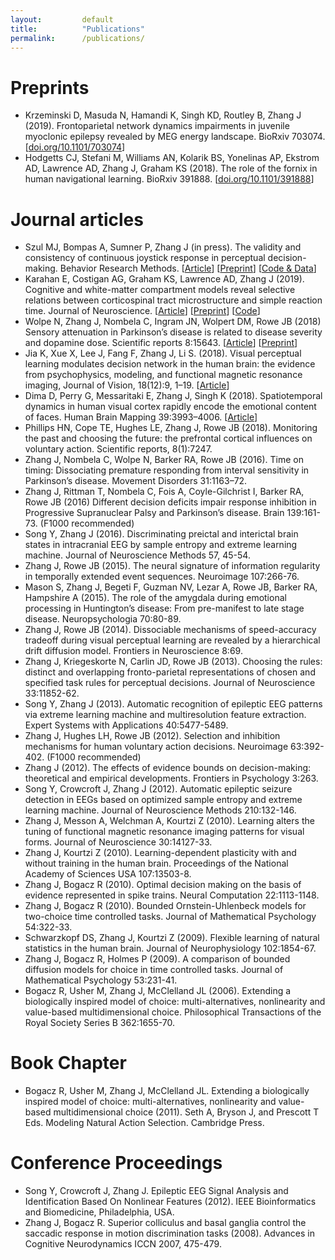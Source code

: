 ```yaml
---
layout: 		default
title: 			"Publications"
permalink: 		/publications/
---
```

# Preprints

* Krzeminski D, Masuda N, Hamandi K, Singh KD, Routley B, Zhang J (2019). Frontoparietal network dynamics impairments in juvenile myoclonic epilepsy revealed by MEG energy landscape. BioRxiv 703074. \[[doi.org/10.1101/703074](https://doi.org/10.1101/703074)\]
* Hodgetts CJ, Stefani M, Williams AN, Kolarik BS, Yonelinas AP, Ekstrom AD, Lawrence AD, Zhang J, Graham KS (2018). The role of the fornix in human navigational learning. BioRxiv 391888. \[[doi.org/10.1101/391888](https://doi.org/10.1101/391888)\]


# Journal articles
* Szul MJ, Bompas A, Sumner P, Zhang J (in press). The validity and consistency of continuous joystick response in perceptual decision-making. Behavior Research Methods. \[[Article](https://link.springer.com/article/10.3758/s13428-019-01269-3)\] \[[Preprint](https://doi.org/10.1101/501536)\] \[[Code & Data](https://osf.io/6fpq4)\]
* Karahan E, Costigan AG, Graham KS, Lawrence AD, Zhang J (2019). Cognitive and white-matter compartment models reveal selective relations between corticospinal tract microstructure and simple reaction time. Journal of Neuroscience. [[Article](https://doi.org/10.1523/JNEUROSCI.2954-18.2019)] \[[Preprint](https://doi.org/10.1101/473660)\] \[[Code](https://github.com/esinkarahan/ATA)\]
* Wolpe N, Zhang J, Nombela C, Ingram JN, Wolpert DM, Rowe JB (2018) Sensory attenuation in Parkinson’s disease is related to disease severity and dopamine dose. Scientific reports 8:15643. \[[Article](https://www.nature.com/articles/s41598-018-33678-3)\] \[[Preprint](https://doi.org/10.1101/221317)\]
* Jia K, Xue X, Lee J, Fang F, Zhang J, Li S. (2018). Visual perceptual learning modulates decision network in the human brain: the evidence from psychophysics, modeling, and functional magnetic resonance imaging, Journal of Vision, 18(12):9, 1–19. \[[Article](https://jov.arvojournals.org/article.aspx?articleid=2715086)\]
* Dima D, Perry G, Messaritaki E, Zhang J, Singh K (2018). Spatiotemporal dynamics in human visual cortex rapidly encode the emotional content of faces. Human Brain Mapping 39:3993–4006. \[[Article](https://onlinelibrary.wiley.com/doi/full/10.1002/hbm.24226)\]
* Phillips HN, Cope TE, Hughes LE, Zhang J, Rowe JB (2018). Monitoring the past and choosing the future: the prefrontal cortical influences on voluntary action. Scientific reports, 8(1):7247.
* Zhang J, Nombela C, Wolpe N, Barker RA, Rowe JB (2016). Time on timing: Dissociating premature responding from interval sensitivity in Parkinson’s disease. Movement Disorders 31:1163–72.
* Zhang J, Rittman T, Nombela C, Fois A, Coyle-Gilchrist I, Barker RA, Rowe JB (2016) Different decision deficits impair response inhibition in Progressive Supranuclear Palsy and Parkinson’s disease. Brain 139:161-73. (F1000 recommended)
* Song Y, Zhang J (2016). Discriminating preictal and interictal brain states in intracranial EEG by sample entropy and extreme learning machine. Journal of Neuroscience Methods 57, 45-54.
* Zhang J, Rowe JB (2015). The neural signature of information regularity in temporally extended event sequences. Neuroimage 107:266-76.
* Mason S, Zhang J, Begeti F, Guzman NV, Lezar A, Rowe JB, Barker RA, Hampshire A (2015). The role of the amygdala during emotional processing in Huntington’s disease: From pre-manifest to late stage disease. Neuropsychologia 70:80-89.
* Zhang J, Rowe JB (2014). Dissociable mechanisms of speed-accuracy tradeoff during visual perceptual learning are revealed by a hierarchical drift diffusion model. Frontiers in Neuroscience 8:69.
* Zhang J, Kriegeskorte N, Carlin JD, Rowe JB (2013). Choosing the rules: distinct and overlapping fronto-parietal representations of chosen and specified task rules for perceptual decisions. Journal of Neuroscience 33:11852-62.
* Song Y, Zhang J (2013). Automatic recognition of epileptic EEG patterns via extreme learning machine and multiresolution feature extraction. Expert Systems with Applications 40:5477-5489.
* Zhang J, Hughes LH, Rowe JB (2012). Selection and inhibition mechanisms for human voluntary action decisions. Neuroimage 63:392-402. (F1000 recommended)
* Zhang J (2012). The effects of evidence bounds on decision-making: theoretical and empirical developments. Frontiers in Psychology 3:263.
* Song Y, Crowcroft J, Zhang J (2012). Automatic epileptic seizure detection in EEGs based on optimized sample entropy and extreme learning machine. Journal of Neuroscience Methods 210:132-146.
* Zhang J, Messon A, Welchman A, Kourtzi Z (2010). Learning alters the tuning of functional magnetic resonance imaging patterns for visual forms. Journal of Neuroscience 30:14127-33.
* Zhang J, Kourtzi Z (2010). Learning-dependent plasticity with and without training in the human brain. Proceedings of the National Academy of Sciences USA 107:13503-8.
* Zhang J, Bogacz R (2010). Optimal decision making on the basis of evidence represented in spike trains. Neural Computation 22:1113-1148.
* Zhang J, Bogacz R (2010). Bounded Ornstein-Uhlenbeck models for two-choice time controlled tasks. Journal of Mathematical Psychology 54:322-33.
* Schwarzkopf DS, Zhang J, Kourtzi Z (2009). Flexible learning of natural statistics in the human brain. Journal of Neurophysiology 102:1854-67.
* Zhang J, Bogacz R, Holmes P (2009). A comparison of bounded diffusion models for choice in time controlled tasks. Journal of Mathematical Psychology 53:231-41.
* Bogacz R, Usher M, Zhang J, McClelland JL (2006). Extending a biologically inspired model of choice: multi-alternatives, nonlinearity and value-based multidimensional choice. Philosophical Transactions of the Royal Society Series B 362:1655-70.


# Book Chapter

* Bogacz R, Usher M, Zhang J, McClelland JL. Extending a biologically inspired model of choice: multi-alternatives, nonlinearity and value-based multidimensional choice (2011). Seth A, Bryson J, and Prescott T Eds. Modeling Natural Action Selection. Cambridge Press.

# Conference Proceedings

* Song Y, Crowcroft J, Zhang J. Epileptic EEG Signal Analysis and Identification Based On Nonlinear Features (2012). IEEE Bioinformatics and Biomedicine, Philadelphia, USA.
* Zhang J, Bogacz R. Superior colliculus and basal ganglia control the saccadic response in motion discrimination tasks (2008). Advances in Cognitive Neurodynamics ICCN 2007, 475-479.
